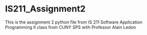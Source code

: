 # IS211_Assignment2


This is the assignment 2 python file from IS 211 Software Application Programming II class from CUNY SPS with Professor Alain Ledon
